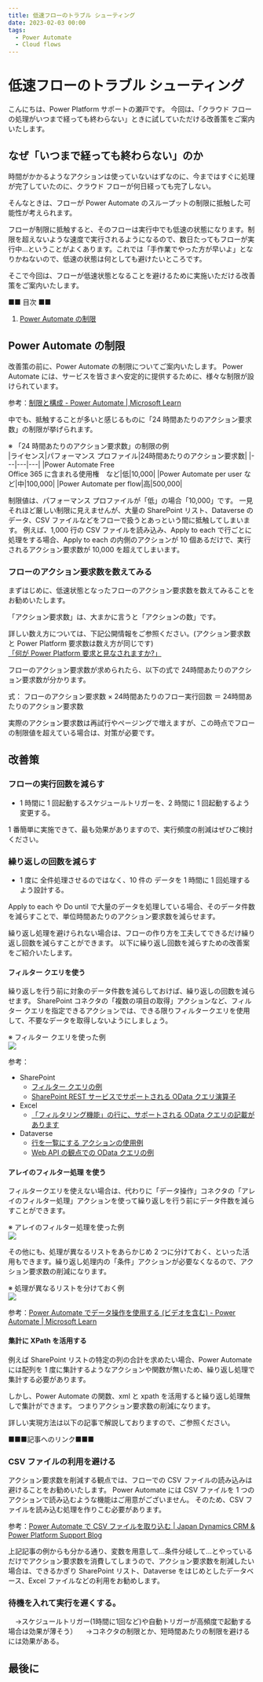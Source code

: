 ```yaml
---
title: 低速フローのトラブル シューティング
date: 2023-02-03 00:00
tags:
  - Power Automate
  - Cloud flows
---
```


# 低速フローのトラブル シューティング

こんにちは、Power Platform サポートの瀬戸です。
今回は、「クラウド フローの処理がいつまで経っても終わらない」ときに試していただける改善策をご案内いたします。

<!-- more -->

## なぜ「いつまで経っても終わらない」のか
時間がかかるようなアクションは使っていないはずなのに、今まではすぐに処理が完了していたのに、クラウド フローが何日経っても完了しない。

そんなときは、フローが Power Automate のスループットの制限に抵触した可能性が考えられます。

フローが制限に抵触すると、そのフローは実行中でも低速の状態になります。制限を超えないような速度で実行されるようになるので、数日たってもフローが実行中…ということがよくあります。これでは「手作業でやった方が早いよ」となりかねないので、低速の状態は何としても避けたいところです。

そこで今回は、フローが低速状態となることを避けるために実施いただける改善策をご案内いたします。

■■ 目次 ■■
1. [Power Automate の制限](#power-automate-の制限)

## Power Automate の制限
改善策の前に、Power Automate の制限についてご案内いたします。
Power Automate には、サービスを皆さまへ安定的に提供するために、様々な制限が設けられています。

参考：[制限と構成 - Power Automate | Microsoft Learn](https://learn.microsoft.com/ja-jp/power-automate/limits-and-config)

中でも、抵触することが多いと感じるものに「24 時間あたりのアクション要求数」の制限が挙げられます。

※ 「24 時間あたりのアクション要求数」の制限の例  
|ライセンス|パフォーマンス プロファイル|24時間あたりのアクション要求数|
|---|---|---|
|Power Automate Free<br>Office 365 に含まれる使用権　など|低|10,000|
|Power Automate per user など|中|100,000|
|Power Automate per flow|高|500,000|

制限値は、パフォーマンス プロファイルが「低」の場合「10,000」です。
一見それほど厳しい制限に見えませんが、大量の SharePoint リスト、Dataverse のデータ、CSV ファイルなどをフローで扱うとあっという間に抵触してしまいます。
例えば、1,000 行の CSV ファイルを読み込み、Apply to each で行ごとに処理をする場合、Apply to each の内側のアクションが 10 個あるだけで、実行されるアクション要求数が 10,000 を超えてしまいます。

### フローのアクション要求数を数えてみる
まずはじめに、低速状態となったフローのアクション要求数を数えてみることをお勧めいたします。

「アクション要求数」は、大まかに言うと「アクションの数」です。

詳しい数え方については、下記公開情報をご参照ください。(アクション要求数と Power Platform 要求数は数え方が同じです)  
[「何が Power Platform 要求と見なされますか?」](https://learn.microsoft.com/ja-jp/power-platform/admin/power-automate-licensing/types#what-counts-as-power-platform-request)

フローのアクション要求数が求められたら、以下の式で 24時間あたりのアクション要求数が分かります。

式： フローのアクション要求数 × 24時間あたりのフロー実行回数 ＝ 24時間あたりのアクション要求数

実際のアクション要求数は再試行やページングで増えますが、この時点でフローの制限値を超えている場合は、対策が必要です。

## 改善策
### フローの実行回数を減らす

* 1 時間に 1 回起動するスケジュールトリガーを、2 時間に 1 回起動するよう変更する。

1 番簡単に実施できて、最も効果がありますので、実行頻度の削減はぜひご検討ください。

### 繰り返しの回数を減らす

* 1 度に 全件処理させるのではなく、10 件の データを 1 時間に 1 回処理するよう設計する。

Apply to each や Do until で大量のデータを処理している場合、そのデータ件数を減らすことで、単位時間あたりのアクション要求数を減らせます。

繰り返し処理を避けられない場合は、フローの作り方を工夫してできるだけ繰り返し回数を減らすことができます。
以下に繰り返し回数を減らすための改善案をご紹介いたします。

#### フィルター クエリを使う
繰り返しを行う前に対象のデータ件数を減らしておけば、繰り返しの回数を減らせます。
SharePoint コネクタの「複数の項目の取得」アクションなど、フィルター クエリを指定できるアクションでは、できる限りフィルタークエリを使用して、不要なデータを取得しないようにしましょう。

※ フィルター クエリを使った例  
![](troubleshoot-throttling-flow/image06.png)

参考：

* SharePoint
  * [フィルター クエリの例](https://learn.microsoft.com/ja-jp/sharepoint/dev/business-apps/power-automate/guidance/working-with-get-items-and-get-files#filter-queries)
  * [SharePoint REST サービスでサポートされる OData クエリ演算子](https://learn.microsoft.com/ja-jp/sharepoint/dev/sp-add-ins/use-odata-query-operations-in-sharepoint-rest-requests#odata-query-operators-supported-in-the-sharepoint-rest-service)
* Excel
  * [「フィルタリング機能」の行に、サポートされる OData クエリの記載があります](https://learn.microsoft.com/ja-jp/connectors/excelonlinebusiness/#known-issues-and-limitations-with-actions)
* Dataverse
  * [行を一覧にする アクションの使用例](https://learn.microsoft.com/ja-jp/power-automate/dataverse/list-rows#filter-rows)
  * [Web API の観点での OData クエリの例](https://learn.microsoft.com/ja-jp/power-apps/developer/data-platform/webapi/query-data-web-api#%E7%B5%90%E6%9E%9C%E3%81%AE%E3%83%95%E3%82%A3%E3%83%AB%E3%82%BF%E3%83%BC)


#### アレイのフィルター処理 を使う
フィルタークエリを使えない場合は、代わりに「データ操作」コネクタの「アレイのフィルター処理」アクションを使って繰り返しを行う前にデータ件数を減らすことができます。

※ アレイのフィルター処理を使った例  
![](troubleshoot-throttling-flow/image08.png)

その他にも、処理が異なるリストをあらかじめ 2 つに分けておく、といった活用もできます。繰り返し処理内の「条件」アクションが必要なくなるので、アクション要求数の削減になります。

※ 処理が異なるリストを分けておく例  
![](troubleshoot-throttling-flow/image09.png)

参考：[Power Automate でデータ操作を使用する (ビデオを含む) - Power Automate | Microsoft Learn](https://learn.microsoft.com/ja-jp/power-automate/data-operations#use-the-filter-array-action)

#### 集計に XPath を活用する
例えば SharePoint リストの特定の列の合計を求めたい場合、Power Automate には配列を 1 度に集計するようなアクションや関数が無いため、繰り返し処理で集計する必要があります。

しかし、Power Automate の関数、xml と xpath を活用すると繰り返し処理無しで集計ができます。
つまりアクション要求数の削減になります。

詳しい実現方法は以下の記事で解説しておりますので、ご参照ください。

■■■記事へのリンク■■■

### CSV ファイルの利用を避ける
アクション要求数を削減する観点では、フローでの CSV ファイルの読み込みは避けることをお勧めいたします。
Power Automate には CSV ファイルを 1 つのアクションで読み込むような機能はご用意がございません。
そのため、CSV ファイルを読み込む処理を作りこむ必要があります。

参考：[Power Automate で CSV ファイルを取り込む | Japan Dynamics CRM & Power Platform Support Blog](/blog/powerautomate/Import-Csv-With-Standard-Connectors/)

上記記事の例からも分かる通り、変数を用意して…条件分岐して…とやっているだけでアクション要求数を消費してしまうので、アクション要求数を削減したい場合は、できるかぎり SharePoint リスト、Dataverse をはじめとしたデータベース、Excel ファイルなどの利用をお勧めします。



### 待機を入れて実行を遅くする。
　→スケジュールトリガー(1時間に1回など)や自動トリガーが高頻度で起動する場合は効果が薄そう）
　→コネクタの制限とか、短時間あたりの制限を避けるには効果がある。



## 最後に